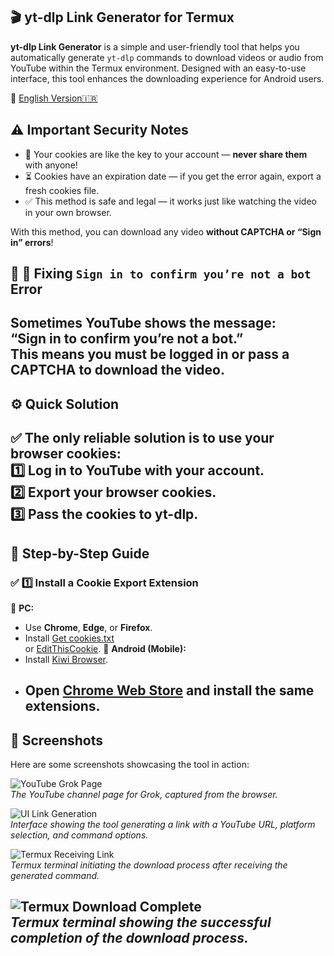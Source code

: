 ## 🎬 yt-dlp Link Generator for Termux

**yt-dlp Link Generator** is a simple and user-friendly tool that helps you automatically generate `yt-dlp` commands to download videos or audio from YouTube within the Termux environment. Designed with an easy-to-use interface, this tool enhances the downloading experience for Android users.

🔗 [English Version🇮🇷](README.fa.md)

## ⚠️ Important Security Notes
- 🔑 Your cookies are like the key to your account — **never share them** with anyone!
- ⏳ Cookies have an expiration date — if you get the error again, export a fresh cookies file.
- ✅ This method is safe and legal — it works just like watching the video in your own browser.

With this method, you can download any video **without CAPTCHA or “Sign in” errors**!

## 📌 🚩 Fixing `Sign in to confirm you’re not a bot` Error
Sometimes YouTube shows the message:  
**“Sign in to confirm you’re not a bot.”**  
This means you must be logged in or pass a CAPTCHA to download the video.
---
## ⚙️ Quick Solution
✅ The only reliable solution is to use your browser cookies:  
1️⃣ Log in to YouTube with your account.  
2️⃣ Export your browser cookies.  
3️⃣ Pass the cookies to yt-dlp.
---
## 🧩 Step-by-Step Guide
### ✅ 1️⃣ Install a Cookie Export Extension
🔹 **PC:**  
- Use **Chrome**, **Edge**, or **Firefox**.  
- Install [Get cookies.txt](https://chrome.google.com/webstore/detail/get-cookiestxt/hnimpnehoodheedghdeeijklkeaacjfo)  
  or [EditThisCookie](https://chrome.google.com/webstore/detail/editthiscookie/fngmhnnpilhplaeedifhccceomclgfbg).
  🔹 **Android (Mobile):**  
- Install [Kiwi Browser](https://play.google.com/store/apps/details?id=com.kiwibrowser.browser).  
- Open [Chrome Web Store](https://chrome.google.com/webstore) and install the same extensions.
  ---
  
## 📸 Screenshots
Here are some screenshots showcasing the tool in action:

![YouTube Grok Page](screenshots/IMG_2025-06-10-08-59-29-min.jpg)  
*The YouTube channel page for Grok, captured from the browser.*

![UI Link Generation](screenshots/IMG_2025-06-10-09-10-04-min.jpg)  
*Interface showing the tool generating a link with a YouTube URL, platform selection, and command options.*

![Termux Receiving Link](screenshots/IMG_2025-06-10-09-10-22-min.jpg)  
*Termux terminal initiating the download process after receiving the generated command.*

![Termux Download Complete](screenshots/IMG_2025-06-10-09-11-05-min.jpg)  
*Termux terminal showing the successful completion of the download process.*
---
